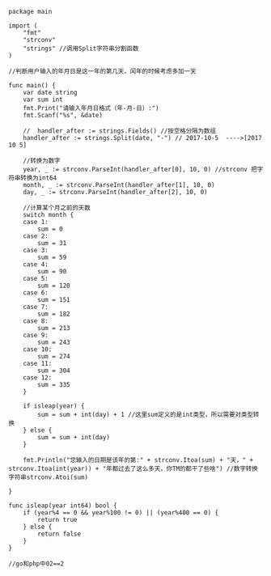     package main

    import (
        "fmt"
        "strconv"
        "strings" //调用Split字符串分割函数
    )

    //判断用户输入的年月日是这一年的第几天，闰年的时候考虑多加一天

    func main() {
        var date string
        var sum int
        fmt.Print("请输入年月日格式（年-月-日）:")
        fmt.Scanf("%s", &date)

        //	handler_after := strings.Fields() //按空格分隔为数组
        handler_after := strings.Split(date, "-") // 2017-10-5  ---->[2017 10 5]

        //转换为数字
        year, _ := strconv.ParseInt(handler_after[0], 10, 0) //strconv 把字符串转换为int64
        month, _ := strconv.ParseInt(handler_after[1], 10, 0)
        day, _ := strconv.ParseInt(handler_after[2], 10, 0)

        //计算某个月之前的天数
        switch month {
        case 1:
            sum = 0
        case 2:
            sum = 31
        case 3:
            sum = 59
        case 4:
            sum = 90
        case 5:
            sum = 120
        case 6:
            sum = 151
        case 7:
            sum = 182
        case 8:
            sum = 213
        case 9:
            sum = 243
        case 10:
            sum = 274
        case 11:
            sum = 304
        case 12:
            sum = 335
        }

        if isleap(year) {
            sum = sum + int(day) + 1 //这里sum定义的是int类型，所以需要对类型转换
        } else {
            sum = sum + int(day)
        }

        fmt.Println("您输入的日期是该年的第:" + strconv.Itoa(sum) + "天，" + strconv.Itoa(int(year)) + "年都过去了这么多天，你TM的都干了些啥") //数字转换字符串strconv.Atoi(sum)

    }

    func isleap(year int64) bool {
        if (year%4 == 0 && year%100 != 0) || (year%400 == 0) {
            return true
        } else {
            return false
        }
    }

    //go和php中02==2
